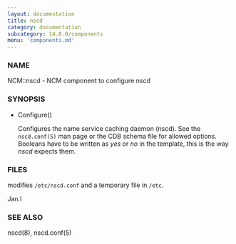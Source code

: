 ```yaml
---
layout: documentation
title: nscd
category: documentation
subcategory: 14.8.0/components
menu: 'components.md'
---
```

### NAME

NCM::nscd - NCM component to configure nscd

### SYNOPSIS

- Configure()

    Configures the name service caching daemon (nscd). See the `nscd.conf(5)` man page 
    or the CDB schema file for allowed options. Booleans have to be written as
    _yes_ or _no_ in the template, this is the way _nscd_ expects them.

### FILES

modifies `/etc/nscd.conf` and a temporary file in `/etc`.

Jan.I

### SEE ALSO

nscd(8), nscd.conf(5)
